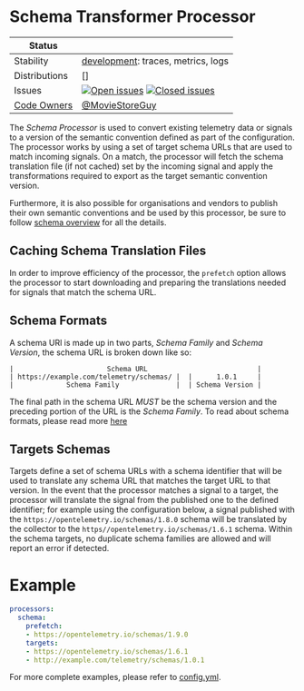 # Schema Transformer Processor

<!-- status autogenerated section -->
| Status        |           |
| ------------- |-----------|
| Stability     | [development]: traces, metrics, logs   |
| Distributions | [] |
| Issues        | [![Open issues](https://img.shields.io/github/issues-search/open-telemetry/opentelemetry-collector-contrib?query=is%3Aissue%20is%3Aopen%20label%3Aprocessor%2Fschema%20&label=open&color=orange&logo=opentelemetry)](https://github.com/open-telemetry/opentelemetry-collector-contrib/issues?q=is%3Aopen+is%3Aissue+label%3Aprocessor%2Fschema) [![Closed issues](https://img.shields.io/github/issues-search/open-telemetry/opentelemetry-collector-contrib?query=is%3Aissue%20is%3Aclosed%20label%3Aprocessor%2Fschema%20&label=closed&color=blue&logo=opentelemetry)](https://github.com/open-telemetry/opentelemetry-collector-contrib/issues?q=is%3Aclosed+is%3Aissue+label%3Aprocessor%2Fschema) |
| [Code Owners](https://github.com/open-telemetry/opentelemetry-collector-contrib/blob/main/CONTRIBUTING.md#becoming-a-code-owner)    | [@MovieStoreGuy](https://www.github.com/MovieStoreGuy) |

[development]: https://github.com/open-telemetry/opentelemetry-collector/blob/main/docs/component-stability.md#development
<!-- end autogenerated section -->

The _Schema Processor_ is used to convert existing telemetry data or signals to a version of the semantic convention defined as part of the configuration.
The processor works by using a set of target schema URLs that are used to match incoming signals.
On a match, the processor will fetch the schema translation file (if not cached) set by the incoming signal and apply the transformations
required to export as the target semantic convention version.

Furthermore, it is also possible for organisations and vendors to publish their own semantic conventions and be used by this processor, 
be sure to follow [schema overview](https://opentelemetry.io/docs/reference/specification/schemas/overview/) for all the details.

## Caching Schema Translation Files

In order to improve efficiency of the processor, the `prefetch` option allows the processor to start downloading and preparing
the translations needed for signals that match the schema URL.

## Schema Formats

A schema URl is made up in two parts, _Schema Family_ and _Schema Version_, the schema URL is broken down like so:

```text
|                       Schema URL                           |
| https://example.com/telemetry/schemas/ |  |      1.0.1     |
|             Schema Family              |  | Schema Version |
```

The final path in the schema URL _MUST_ be the schema version and the preceding portion of the URL is the _Schema Family_.
To read about schema formats, please read more [here](https://opentelemetry.io/docs/reference/specification/schemas/overview/#schema-url)

## Targets Schemas

Targets define a set of schema URLs with a schema identifier that will be used to translate any schema URL that matches the target URL to that version.
In the event that the processor matches a signal to a target, the processor will translate the signal from the published one to the defined identifier;
for example using the configuration below, a signal published with the `https://opentelemetry.io/schemas/1.8.0` schema will be translated 
by the collector to the `https//opentelemetry.io/schemas/1.6.1` schema.
Within the schema targets, no duplicate schema families are allowed and will report an error if detected.


# Example

```yaml
processors:
  schema:
    prefetch:
    - https://opentelemetry.io/schemas/1.9.0
    targets:
    - https://opentelemetry.io/schemas/1.6.1
    - http://example.com/telemetry/schemas/1.0.1
```

For more complete examples, please refer to [config.yml](./testdata/config.yml).
